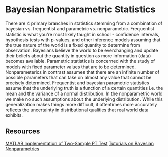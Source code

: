 # Bayesian Nonparametric Statistics
There are 4 primary branches in statistics stemming from a combination of bayesian vs. frequentist and parametric vs. nonparametric. Frequentist statistic is what you're most likely taught in school - confidence intervals, hypothesis tests with p-values, and other inference models assuming that the true nature of the world is a fixed quantity to determine from observation. Bayesians believe the world to be everchanging and update their beliefs about the quantity in question as more information (data) becomes available. Parametric statistics is concerned with the study of models with fixed parameter values that are to be determined. Nonparameterics in contrast assumes that there are an infinite number of possible parameters that can take on almost any value that cannot be precisely determined. Frequentist and bayesian parametric statistics assume that the underlying truth is a function of a certain quantities i.e. the mean and the variance of a normal distribution. In the nonparametric world we make no such assumptions about the underlying distribution. While this generalization makes things more difficult, it oftentimes more accurately reflects the uncertainty in distributional qualities that real world data exhibits. 

## Resources 
[MATLAB Implementation of Two-Sample PT Test](https://www.stats.ox.ac.uk/~caron/code/polyatreetest/index.html)
[Tutorials on Bayesian Nonparametrics](http://www.gatsby.ucl.ac.uk/~porbanz/npb-tutorial.html)
